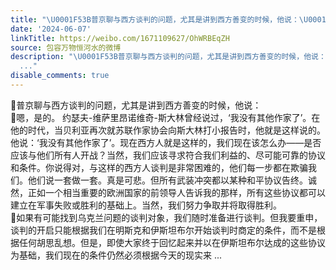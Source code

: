 ```yaml
---
title: "\U0001F53B普京聊与西方谈判的问题，尤其是讲到西方善变的时候，他说：\U0001F539嗯，是的。 约瑟夫-维萨里昂诺维奇-斯大林曾经说过，‘我没有其他作家了’。在他的时代，当..."
date: '2024-06-07'
linkTitle: https://weibo.com/1671109627/OhWRBEqZH
source: 包容万物恒河水的微博
description: "\U0001F53B普京聊与西方谈判的问题，尤其是讲到西方善变的时候，他说：<br>\U0001F539嗯，是的。 约瑟夫-维萨里昂诺维奇-斯大林曾经说过，‘我没有其他作家了’。在他的时代，当贝利亚再次就苏联作家协会向斯大林打小报告时，他就是这样说的。他说：‘我没有其他作家了’。现在西方人就是这样的，我们现在该怎么办——是否应该与他们所有人开战？当然，我们应该寻求符合我们利益的、尽可能可靠的协议和条件。你说得对，与这样的西方人谈判是非常困难的，他们每一步都在欺骗我们。他们说一套做一套。真是可悲。但所有武装冲突都以某种和平协议告终。诚然，正如一个相当重要的欧洲国家的前领导人告诉我的那样，所有这些协议都可以建立在军事失败或胜利的基础上。当然，我们努力争取并将取得胜利。<br>\U0001F539如果有可能找到乌克兰问题的谈判对象，我们随时准备进行谈判。但我要重申，谈判的开启只能根据我们在明斯克和伊斯坦布尔开始谈判时商定的条件，而不是根据任何胡思乱想。但是，即使大家终于回忆起来并以在伊斯坦布尔达成的这些协议为基础，我们现在的条件仍然必须根据今天的现实来
  ..."
disable_comments: true
---
```

🔻普京聊与西方谈判的问题，尤其是讲到西方善变的时候，他说：<br>🔹嗯，是的。 约瑟夫-维萨里昂诺维奇-斯大林曾经说过，‘我没有其他作家了’。在他的时代，当贝利亚再次就苏联作家协会向斯大林打小报告时，他就是这样说的。他说：‘我没有其他作家了’。现在西方人就是这样的，我们现在该怎么办——是否应该与他们所有人开战？当然，我们应该寻求符合我们利益的、尽可能可靠的协议和条件。你说得对，与这样的西方人谈判是非常困难的，他们每一步都在欺骗我们。他们说一套做一套。真是可悲。但所有武装冲突都以某种和平协议告终。诚然，正如一个相当重要的欧洲国家的前领导人告诉我的那样，所有这些协议都可以建立在军事失败或胜利的基础上。当然，我们努力争取并将取得胜利。<br>🔹如果有可能找到乌克兰问题的谈判对象，我们随时准备进行谈判。但我要重申，谈判的开启只能根据我们在明斯克和伊斯坦布尔开始谈判时商定的条件，而不是根据任何胡思乱想。但是，即使大家终于回忆起来并以在伊斯坦布尔达成的这些协议为基础，我们现在的条件仍然必须根据今天的现实来 ...